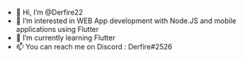 - 👋 Hi, I’m @Derfire22
- 👀 I’m interested in WEB App development with Node.JS and mobile applications using Flutter
- 🌱 I’m currently learning Flutter
- 📫 You can reach me on Discord : Derfire#2526

<!---
Derfire22/Derfire22 is a ✨ special ✨ repository because its `README.md` (this file) appears on your GitHub profile.
You can click the Preview link to take a look at your changes.
--->
